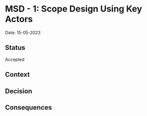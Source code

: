 # MSD - 1: Scope Design Using Key Actors
Date: 15-05-2023
## Status 
Accepted

## Context

## Decision

## Consequences
